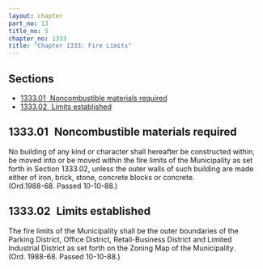 ```yaml
---
layout: chapter
part_no: 13
title_no: 5
chapter_no: 1333
title: "Chapter 1333: Fire Limits"
---
```


## Sections

* [1333.01   Noncombustible materials required](#133301-noncombustible-materials-required)
* [1333.02   Limits established](#133302-limits-established)

## 1333.01   Noncombustible materials required

No building of any kind or character shall hereafter be constructed within,
be moved into or be moved within the fire limits of the Municipality as set
forth in Section 1333.02, unless the outer walls of such building are made either of iron,
brick, stone, concrete blocks or concrete.\
(Ord.1988-68. Passed 10-10-88.)

## 1333.02   Limits established

The fire limits of the Municipality shall be the outer boundaries of the
Parking District, Office District, Retail-Business District and Limited
Industrial District as set forth on the Zoning Map of the Municipality.\
(Ord. 1988-68. Passed 10-10-88.)
